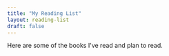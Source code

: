 ```yaml
---
title: "My Reading List"
layout: reading-list
draft: false
---
```


Here are some of the books I've read and plan to read.

